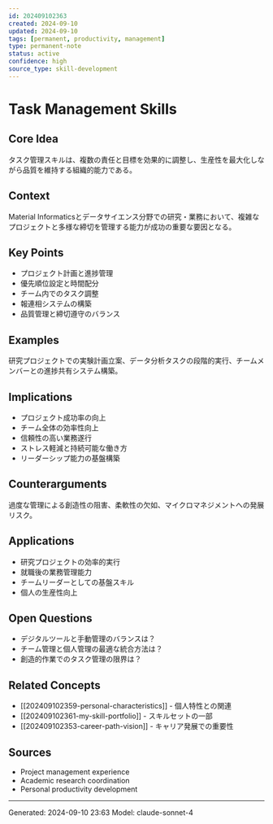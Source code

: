 ```yaml
---
id: 202409102363
created: 2024-09-10
updated: 2024-09-10
tags: [permanent, productivity, management]
type: permanent-note
status: active
confidence: high
source_type: skill-development
---
```


# Task Management Skills

## Core Idea
タスク管理スキルは、複数の責任と目標を効果的に調整し、生産性を最大化しながら品質を維持する組織的能力である。

## Context
Material Informaticsとデータサイエンス分野での研究・業務において、複雑なプロジェクトと多様な締切を管理する能力が成功の重要な要因となる。

## Key Points
- プロジェクト計画と進捗管理
- 優先順位設定と時間配分
- チーム内でのタスク調整
- 報連相システムの構築
- 品質管理と締切遵守のバランス

## Examples
研究プロジェクトでの実験計画立案、データ分析タスクの段階的実行、チームメンバーとの進捗共有システム構築。

## Implications
- プロジェクト成功率の向上
- チーム全体の効率性向上
- 信頼性の高い業務遂行
- ストレス軽減と持続可能な働き方
- リーダーシップ能力の基盤構築

## Counterarguments
過度な管理による創造性の阻害、柔軟性の欠如、マイクロマネジメントへの発展リスク。

## Applications
- 研究プロジェクトの効率的実行
- 就職後の業務管理能力
- チームリーダーとしての基盤スキル
- 個人の生産性向上

## Open Questions
- デジタルツールと手動管理のバランスは？
- チーム管理と個人管理の最適な統合方法は？
- 創造的作業でのタスク管理の限界は？

## Related Concepts
- [[202409102359-personal-characteristics]] - 個人特性との関連
- [[202409102361-my-skill-portfolio]] - スキルセットの一部
- [[202409102353-career-path-vision]] - キャリア発展での重要性

## Sources
- Project management experience
- Academic research coordination
- Personal productivity development

---
Generated: 2024-09-10 23:63
Model: claude-sonnet-4